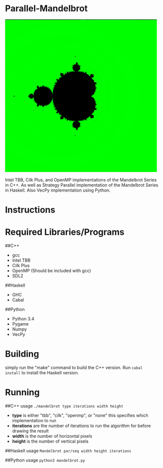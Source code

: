 Parallel-Mandelbrot
===================

![MandelBrot](/images/mandel.png?raw=true)

Intel TBB, Cilk Plus, and OpenMP implementations of the Mandelbrot Series in C++.
As well as Strategy Parallel implementation of the Mandelbrot Series in Haskell.
Also VecPy implementation using Python.

Instructions
============

Required Libraries/Programs
===========================
##C++
- gcc
- Intel TBB
- Cilk Plus
- OpenMP (Should be included with gcc)
- SDL2

##Haskell
- GHC
- Cabal

##Python
- Python 3.4
- Pygame
- Numpy
- VecPy

Building
========
simply run the "make" command to build the C++ version. Run `cabal install` to install the Haskell version. 

Running
=======
##C++
usage `./mandelbrot type iterations width height`
- **type** is either "tbb", "cilk", "openmp", or "none" this specifies which implementation to run
- **iterations** are the number of iterations to run the algorithm for before drawing the result
- **width** is the number of horizontal pixels
- **height** is the number of vertical pixels

##Haskell
usage `Mandelbrot par/seq width height iterations`

##Python
usage `python3 mandelbrot.py`
